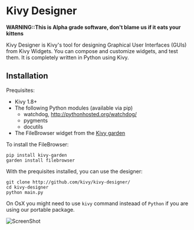 Kivy Designer
=============

**WARNING::This is Alpha grade software, don't blame us if it eats
  your kittens**

Kivy Designer is Kivy's tool for designing Graphical User Interfaces
(GUIs) from Kivy Widgets. You can compose and customize widgets, and
test them. It is completely written in Python using Kivy.

Installation
------------

Prequisites:

- Kivy 1.8+
- The following Python modules (available via pip)
    - watchdog, http://pythonhosted.org/watchdog/
    - pygments
    - docutils
- The FileBrowser widget from the [Kivy garden](http://kivy.org/docs/api-kivy.garden.html)

To install the FileBrowser:

    pip install kivy-garden
    garden install filebrowser
    
With the prequisites installed, you can use the designer:
    
    git clone http://github.com/kivy/kivy-designer/
    cd kivy-designer
    python main.py

On OsX you might need to use `kivy` command insteaad of `Python` if you are using our portable package.


![ScreenShot](https://raw.github.com/kivy/kivy-designer/master/kivy_designer.png)

